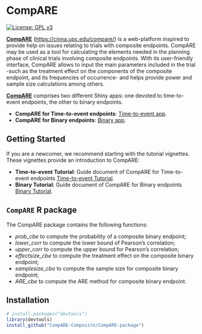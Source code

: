 
# CompARE

[![License: GPL
v3](https://img.shields.io/badge/License-GPLv3-blue.svg)](https://www.gnu.org/licenses/gpl-3.0)

<!-- badges: end -->

[**CompARE**](https://cinna.upc.edu/compare/)
(<https://cinna.upc.edu/compare/>) is a web-platform inspired to provide
help on issues relating to trials with composite endpoints. CompARE may
be used as a tool for calculating the elements needed in the planning
phase of clinical trials involving composite endpoints. With its
user-friendly interface, CompARE allows to input the main parameters
included in the trial -such as the treatment effect on the components of
the composite endpoint, and its frequencies of occurrence- and helps
provide power and sample size calculations among others.

[**CompARE**](https://cinna.upc.edu/compare/) comprises two different
Shiny apps: one devoted to time-to-event endpoints, the other to binary
endpoints.

  - **CompARE for Time-to-event endpoints**: [Time-to-event
    app](http://cinna.upc.edu:3838/compare/CompARETimeToEvent/).
  - **CompARE for Binary endpoints**: [Binary
    app](http://cinna.upc.edu:3838/compare/CompAREBinary/).

## Getting Started

If you are a newcomer, we recommend starting with the tutorial
vignettes. These vignettes provide an introduction to CompARE:

  - **Time-to-event Tutorial**: Guide document of CompARE for
    Time-to-event endpoints [Time-to-event
    Tutorial](http://cinna.upc.edu:3838/compare/CompARETimeToEvent/help_Tutorial.html).
  - **Binary Tutorial**: Guide document of CompARE for Binary endpoints
    [Binary
    Tutorial](http://cinna.upc.edu:3838/compare/CompAREBinary/Help-Tutorial.html).

## `CompARE` R package

The CompARE package contains the following functions:

  - *prob\_cbe* to compute the probability of a composite binary
    endpoint;  
  - *lower\_corr* to compute the lower bound of Pearson’s correlation;
  - *upper\_corr* to compute the upper bound for Pearson’s correlation;
  - *effectsize\_cbe* to compute the treatment effect on the composite
    binary endpoint;
  - *samplesize\_cbe* to compute the sample size for composite binary
    endpoint;
  - *ARE\_cbe* to compute the ARE method for composite binary endpoint.

## Installation

``` r
# install.packages("devtools")
library(devtools)
install_github("CompARE-Composite/CompARE-package")
```
